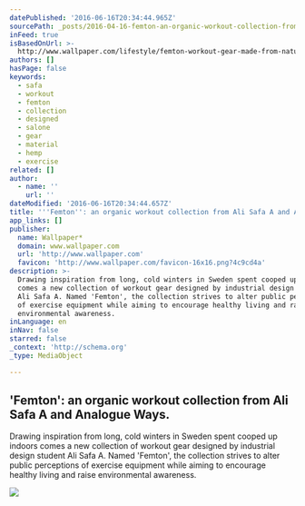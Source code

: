 ```yaml
---
datePublished: '2016-06-16T20:34:44.965Z'
sourcePath: _posts/2016-04-16-femton-an-organic-workout-collection-from-ali-safa-a-and.md
inFeed: true
isBasedOnUrl: >-
  http://www.wallpaper.com/lifestyle/femton-workout-gear-made-from-natural-materials-analogue-ways
authors: []
hasPage: false
keywords:
  - safa
  - workout
  - femton
  - collection
  - designed
  - salone
  - gear
  - material
  - hemp
  - exercise
related: []
author:
  - name: ''
    url: ''
dateModified: '2016-06-16T20:34:44.657Z'
title: '''Femton'': an organic workout collection from Ali Safa A and Analogue Ways.'
app_links: []
publisher:
  name: Wallpaper*
  domain: www.wallpaper.com
  url: 'http://www.wallpaper.com'
  favicon: 'http://www.wallpaper.com/favicon-16x16.png?4c9cd4a'
description: >-
  Drawing inspiration from long, cold winters in Sweden spent cooped up indoors
  comes a new collection of workout gear designed by industrial design student
  Ali Safa A. Named 'Femton', the collection strives to alter public perceptions
  of exercise equipment while aiming to encourage healthy living and raise
  environmental awareness.
inLanguage: en
inNav: false
starred: false
_context: 'http://schema.org'
_type: MediaObject

---
```

<article style=""><h1>'Femton': an organic workout collection from Ali Safa A and Analogue Ways.</h1><p>Drawing inspiration from long, cold winters in Sweden spent cooped up indoors comes a new collection of workout gear designed by industrial design student Ali Safa A. Named 'Femton', the collection strives to alter public perceptions of exercise equipment while aiming to encourage healthy living and raise environmental awareness.</p><img src="https://s3-us-west-2.amazonaws.com/the-grid-img/p/4a4f0a5732704ffa02391e60262502ab574155ef.jpg" /></article>